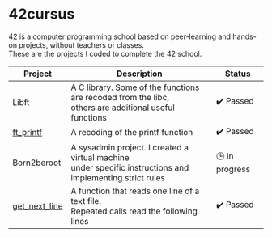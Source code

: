 # 42cursus

42 is a computer programming school based on peer-learning and hands-on projects, without teachers or classes.<br>
These are the projects I coded to complete the 42 school.

| Project  | Description  |  Status |
|----------|--------------|---------|
| Libft  | A C library. Some of the functions are recoded from the libc,<br>others are additional useful functions   | :heavy_check_mark: Passed  |
| [ft_printf](https://github.com/coale/ft_printf)  | A recoding of the printf function  |  :heavy_check_mark: Passed |
| Born2beroot  | A sysadmin project. I created a virtual machine<br>under specific instructions and implementing strict rules  | :clock3: In progress  |
| [get_next_line](https://github.com/coale/get_next_line)  | A function that reads one line of a text file.<br> Repeated calls read the following lines | :heavy_check_mark: Passed  |
